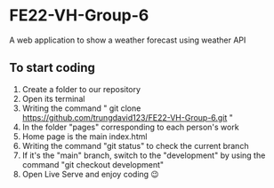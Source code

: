 # FE22-VH-Group-6
A web application to show a weather forecast using weather API

## To start coding 

1. Create a folder to our repository 
2. Open its terminal 
3. Writing the command " git clone https://github.com/trungdavid123/FE22-VH-Group-6.git "
4. In the folder "pages" corresponding to each person's work
5. Home page is the main index.html 
6. Writing the command "git status" to check the current branch 
8. If it's the "main" branch, switch to the "development" by using the command "git checkout development" 
9. Open Live Serve and enjoy coding :wink:
